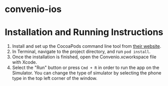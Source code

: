 # convenio-ios

# Installation and Running Instructions

1. Install and set up the CocoaPods command line tool from [their website](https://guides.cocoapods.org/using/getting-started.html#getting-started).
2. In Terminal, navigate to the project directory, and run `pod install`.
3. Once the installation is finished, open the Convenio.xcworkspace file with Xcode.
4. Select the "Run" button or press `Cmd + R` in order to run the app on the Simulator. You can change the type of simulator by selecting the phone type in the top left corner of the window.
